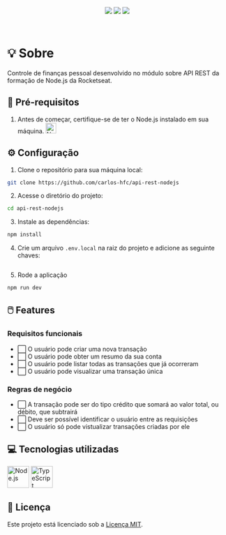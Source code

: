 <p align="center">
  <img src="https://img.shields.io/badge/node-v18.18.2-339933?style=flat&logo=nodedotjs&logoColor=%23339933" />
  <img src="https://img.shields.io/badge/npm-v9.8.1-CB3837?style=flat&logo=npm" />
  <img src="https://img.shields.io/badge/feito_por-Carlos_Faustino-black" />
</p>

<br/>

# :bulb: Sobre

Controle de finanças pessoal desenvolvido no módulo sobre API REST da formação de Node.js da Rocketseat.

## :page_with_curl: Pré-requisitos

1. Antes de começar, certifique-se de ter o Node.js instalado em sua máquina. 
    <a href="https://nodejs.org">
      <img width="24" src="https://user-images.githubusercontent.com/25181517/183568594-85e280a7-0d7e-4d1a-9028-c8c2209e073c.png" alt="Node.js" title="Node.js"/>
    </a>

## :gear: Configuração

1. Clone o repositório para sua máquina local:

```bash
git clone https://github.com/carlos-hfc/api-rest-nodejs
```

2. Acesse o diretório do projeto:

```bash
cd api-rest-nodejs
```

3. Instale as dependências:

```bash
npm install
```

4. Crie um arquivo `.env.local` na raiz do projeto e adicione as seguinte chaves:

```env
```

5. Rode a aplicação

```bash
npm run dev
```

## :computer_mouse: Features

### Requisitos funcionais

- :white_large_square: O usuário pode criar uma nova transação
- :white_large_square: O usuário pode obter um resumo da sua conta
- :white_large_square: O usuário pode listar todas as transações que já ocorreram
- :white_large_square: O usuário pode visualizar uma transação única

### Regras de negócio

- :white_large_square: A transação pode ser do tipo crédito que somará ao valor total, ou débito, que subtrairá
- :white_large_square: Deve ser possível identificar o usuário entre as requisições
- :white_large_square: O usuário só pode vistualizar transações criadas por ele

## :computer: Tecnologias utilizadas

<p float="left">
  <img width="50" src="https://user-images.githubusercontent.com/25181517/183568594-85e280a7-0d7e-4d1a-9028-c8c2209e073c.png" alt="Node.js" title="Node.js"/>
  <img width="50" src="https://user-images.githubusercontent.com/25181517/183890598-19a0ac2d-e88a-4005-a8df-1ee36782fde1.png" alt="TypeScript" title="TypeScript"/>
</p>

## :page_facing_up: Licença

Este projeto está licenciado sob a [Licença MIT](LICENSE).